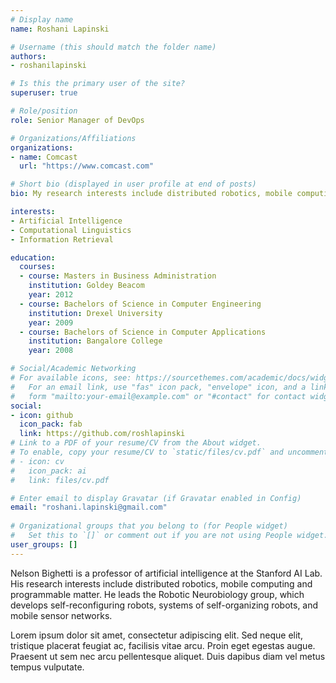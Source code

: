 ```yaml
---
# Display name
name: Roshani Lapinski

# Username (this should match the folder name)
authors:
- roshanilapinski

# Is this the primary user of the site?
superuser: true

# Role/position
role: Senior Manager of DevOps

# Organizations/Affiliations
organizations:
- name: Comcast
  url: "https://www.comcast.com"

# Short bio (displayed in user profile at end of posts)
bio: My research interests include distributed robotics, mobile computing and programmable matter.

interests:
- Artificial Intelligence
- Computational Linguistics
- Information Retrieval

education:
  courses:
  - course: Masters in Business Administration
    institution: Goldey Beacom
    year: 2012
  - course: Bachelors of Science in Computer Engineering
    institution: Drexel University
    year: 2009
  - course: Bachelors of Science in Computer Applications
    institution: Bangalore College
    year: 2008

# Social/Academic Networking
# For available icons, see: https://sourcethemes.com/academic/docs/widgets/#icons
#   For an email link, use "fas" icon pack, "envelope" icon, and a link in the
#   form "mailto:your-email@example.com" or "#contact" for contact widget.
social:
- icon: github
  icon_pack: fab
  link: https://github.com/roshlapinski
# Link to a PDF of your resume/CV from the About widget.
# To enable, copy your resume/CV to `static/files/cv.pdf` and uncomment the lines below.  
# - icon: cv
#   icon_pack: ai
#   link: files/cv.pdf

# Enter email to display Gravatar (if Gravatar enabled in Config)
email: "roshani.lapinski@gmail.com"
  
# Organizational groups that you belong to (for People widget)
#   Set this to `[]` or comment out if you are not using People widget.  
user_groups: []
---
```


Nelson Bighetti is a professor of artificial intelligence at the Stanford AI Lab. His research interests include distributed robotics, mobile computing and programmable matter. He leads the Robotic Neurobiology group, which develops self-reconfiguring robots, systems of self-organizing robots, and mobile sensor networks.

Lorem ipsum dolor sit amet, consectetur adipiscing elit. Sed neque elit, tristique placerat feugiat ac, facilisis vitae arcu. Proin eget egestas augue. Praesent ut sem nec arcu pellentesque aliquet. Duis dapibus diam vel metus tempus vulputate. 
